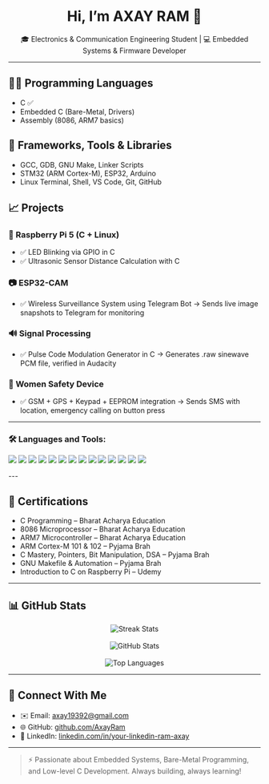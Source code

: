<h1 align="center">Hi, I’m AXAY RAM 👋</h1>
<p align="center">🎓 Electronics & Communication Engineering Student | 💻 Embedded Systems & Firmware Developer</p>

---

## 👨‍💻 Programming Languages
- C  ✅
- Embedded C (Bare-Metal, Drivers)
- Assembly (8086, ARM7 basics)


## 🚀 Frameworks, Tools & Libraries
- GCC, GDB, GNU Make, Linker Scripts
- STM32 (ARM Cortex-M), ESP32, Arduino
- Linux Terminal, Shell, VS Code, Git, GitHub

## 📈 Projects

### 🔴 Raspberry Pi 5 (C + Linux)
- ✅ LED Blinking via GPIO in C
- ✅ Ultrasonic Sensor Distance Calculation with C

### 📷 ESP32-CAM
- ✅ Wireless Surveillance System using Telegram Bot
  → Sends live image snapshots to Telegram for monitoring

### 🔊 Signal Processing
- ✅ Pulse Code Modulation Generator in C
  → Generates .raw sinewave PCM file, verified in Audacity

### 📿 Women Safety Device
- ✅ GSM + GPS + Keypad + EEPROM integration
  → Sends SMS with location, emergency calling on button press

---
### 🛠️ Languages and Tools:

<p align="left">
  <!-- Languages -->
  <img src="https://img.shields.io/badge/C-00599C?style=for-the-badge&logo=c&logoColor=white" />
  <img src="https://img.shields.io/badge/C++-00599C?style=for-the-badge&logo=cplusplus&logoColor=white" />
  <img src="https://img.shields.io/badge/Assembly-652B7C?style=for-the-badge&logo=gnubash&logoColor=white" />
  <img src="https://img.shields.io/badge/Python-3776AB?style=for-the-badge&logo=python&logoColor=white" />

  <!-- Tools & OS -->
  <img src="https://img.shields.io/badge/Linux-FCC624?style=for-the-badge&logo=linux&logoColor=black" />
  <img src="https://img.shields.io/badge/Git-F05032?style=for-the-badge&logo=git&logoColor=white" />
  <img src="https://img.shields.io/badge/GitHub-181717?style=for-the-badge&logo=github&logoColor=white" />
  <img src="https://img.shields.io/badge/GCC-0078D6?style=for-the-badge&logo=gnu&logoColor=white" />
  <img src="https://img.shields.io/badge/Makefile-000000?style=for-the-badge&logo=gnubash&logoColor=white" />
  <img src="https://img.shields.io/badge/GDB-000000?style=for-the-badge&logo=gnubash&logoColor=white" />

  <!-- Hardware Platforms -->
  <img src="https://img.shields.io/badge/Arduino-00979D?style=for-the-badge&logo=arduino&logoColor=white" />
  <img src="https://img.shields.io/badge/ESP32-3C3C3C?style=for-the-badge&logo=espressif&logoColor=white" />
  <img src="https://img.shields.io/badge/Raspberry%20Pi-A22846?style=for-the-badge&logo=raspberrypi&logoColor=white" />

  <!-- Optional: IDE -->
  <img src="https://img.shields.io/badge/VSCode-007ACC?style=for-the-badge&logo=visualstudiocode&logoColor=white" />
</p>
---

## 📜 Certifications
- C Programming – Bharat Acharya Education
- 8086 Microprocessor – Bharat Acharya Education
- ARM7 Microcontroller – Bharat Acharya Education
- ARM Cortex-M 101 & 102 – Pyjama Brah
- C Mastery, Pointers, Bit Manipulation, DSA – Pyjama Brah
- GNU Makefile & Automation – Pyjama Brah
- Introduction to C on Raspberry Pi – Udemy

---

## 📊 GitHub Stats
<p align="center">
  <img src="https://github-readme-streak-stats.herokuapp.com/?user=AxayRam&theme=tokyonight" alt="Streak Stats" />
  <br><br>
  <img src="https://github-readme-stats.vercel.app/api?username=AxayRam&show_icons=true&theme=radical" alt="GitHub Stats" />
  <br><br>
  <img src="https://github-readme-stats.vercel.app/api/top-langs/?username=AxayRam&layout=compact&theme=tokyonight" alt="Top Languages" />
</p>

---

## 📢 Connect With Me
- ✉️ Email:     axay19392@gmail.com
- 🌐 GitHub:    [github.com/AxayRam](https://github.com/AxayRam)
- 💼 LinkedIn:  [linkedin.com/in/your-linkedin-ram-axay](https://linkedin.com/in/your-linkedin-ram-axay)

---

> ⚡ Passionate about Embedded Systems, Bare-Metal Programming, and Low-level C Development. Always building, always learning!
